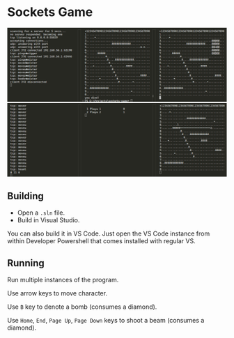 # Sockets Game

![](./misc/screenshot-1.png)
![](./misc/screenshot-2.png)

## Building

- Open a `.sln` file.
- Build in Visual Studio.

You can also build it in VS Code. Just open the VS Code instance from within Developer Powershell that comes installed with regular VS.

## Running

Run multiple instances of the program.

Use arrow keys to move character.

Use `B` key to denote a bomb (consumes a diamond).

Use `Home`, `End`, `Page Up`, `Page Down` keys to shoot a beam (consumes a diamond).
